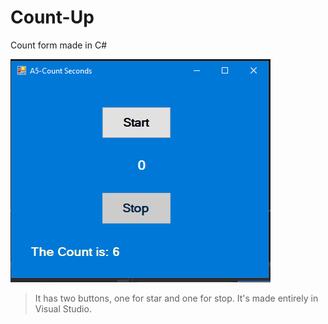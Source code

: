 # Count-Up
Count form made in C#

![Count Image](https://github.com/dreidyy/Count-Up/blob/master/img/Count.png)


> It has two buttons, one for star and one for stop. It's made entirely in Visual Studio.
